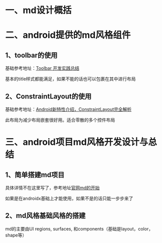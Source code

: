 # 一、md设计概括
# 二、android提供的md风格组件
## 1、toolbar的使用
  基础参考地址：[Toolbar 开发实践总结](https://www.jianshu.com/p/79604c3ddcae)
  
  基本的title样式都能满足，如果不能的话也可以包裹在其中进行布局
## 2、ConstraintLayout的使用
  基础参考地址：[Android新特性介绍，ConstraintLayout完全解析](https://blog.csdn.net/guolin_blog/article/details/53122387)
  
  此布局为减少布局嵌套很好用。适合零散的多个控件布局
  
# 三、android项目md风格开发设计与总结
## 1、简单搭建md项目
  具体详情不在这里写了，参考地址[官网md的开始](https://material.io/develop/android/docs/getting-started/)
  
  如果是在androidx基础上才能使用，如果不是的话只能一步步来了
## 2、md风格基础风格的搭建
 md的主要由UI regions, surfaces, 和components（基础是layout，color，shape等）
